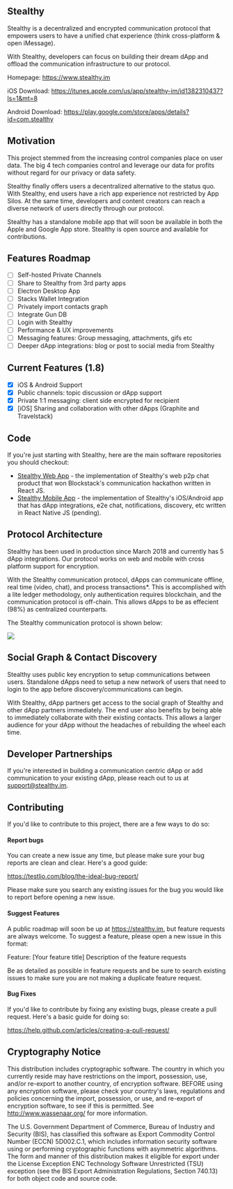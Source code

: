 ## Stealthy

Stealthy is a decentralized and encrypted communication protocol that empowers users to have a unified chat experience (think cross-platform & open iMessage). 

With Stealthy, developers can focus on building their dream dApp and offload the communication infrastructure to our protocol.

Homepage: https://www.stealthy.im

iOS Download: https://itunes.apple.com/us/app/stealthy-im/id1382310437?ls=1&mt=8

Android Download: https://play.google.com/store/apps/details?id=com.stealthy

## Motivation

This project stemmed from the increasing control companies place on user data. The big 4 tech companies control and leverage our data for profits without regard for our privacy or data safety.

Stealthy finally offers users a decentralized alternative to the status quo. With Stealthy, end users have a rich app experience not restricted by App Silos. At the same time, developers and content creators can reach a diverse network of users directly through our protocol.

Stealthy has a standalone mobile app that will soon be available in both the Apple and Google App store. Stealthy is open source and available for contributions. 

## Features Roadmap 

- [ ] Self-hosted Private Channels
- [ ] Share to Stealthy from 3rd party apps
- [ ] Electron Desktop App
- [ ] Stacks Wallet Integration
- [ ] Privately import contacts graph
- [ ] Integrate Gun DB
- [ ] Login with Stealthy
- [ ] Performance & UX improvements
- [ ] Messaging features: Group messaging, attachments, gifs etc
- [ ] Deeper dApp integrations: blog or post to social media from Stealthy

## Current Features (1.8)

- [x] iOS & Android Support
- [x] Public channels: topic discussion or dApp support
- [x] Private 1:1 messaging: client side encrypted for recipient
- [x] [iOS] Sharing and collaboration with other dApps (Graphite and Travelstack)

## Code

If you're just starting with Stealthy, here are the main software repositories you should checkout:

- [Stealthy Web App](https://github.com/stealthyim/webapp) - the implementation of Stealthy's web p2p chat product that won Blockstack's communication hackathon written in React JS.
- [Stealthy Mobile App](https://github.com/stealthyim/mobile) - the implementation of Stealthy's iOS/Android app that has dApp integrations, e2e chat, notifications, discovery, etc written in React Native JS (pending).

## Protocol Architecture

Stealthy has been used in production since March 2018 and currently has 5 dApp integrations. Our protocol works on web and mobile with cross platform support for encryption.

With the Stealthy communication protocol, dApps can communicate offline, real time (video, chat), and process transactions*. This is accomplished with a lite ledger methodology, only authentication requires blockchain, and the communication protocol is off-chain. This allows dApps to be as effecient (98%) as centralized counterparts. 

The Stealthy communication protocol is shown below:

<p>
<img src="https://www.stealthy.im/StealthyProtocolDiagram.svg" data-canonical-src="https://www.stealthy.im/StealthyProtocolDiagram.svg" />
</p>

## Social Graph & Contact Discovery

Stealthy uses public key encryption to setup communications between users. Standalone dApps need to setup a new network of users that need to login to the app before discovery/communications can begin.

With Stealthy, dApp partners get access to the social graph of Stealthy and other dApp partners immediately. The end user also benefits by being able to immediately collaborate with their existing contacts. This allows a larger audience for your dApp without the headaches of rebuilding the wheel each time.

## Developer Partnerships

If you're interested in building a communication centric dApp or add communication to your existing dApp, please reach out to us at [support@stealthy.im](mailto:support@stealthy.im).

## Contributing  

If you'd like to contribute to this project, there are a few ways to do so:

#### Report bugs
You can create a new issue any time, but please make sure your bug reports are clean and clear. Here's a good guide:

https://testlio.com/blog/the-ideal-bug-report/

Please make sure you search any existing issues for the bug you would like to report before opening a new issue.

#### Suggest Features
A public roadmap will soon be up at https://stealthy.im, but feature requests are always welcome. To suggest a feature, please open a new issue in this format:

Feature: [Your feature title]
Description of the feature requests

Be as detailed as possible in feature requests and be sure to search existing issues to make sure you are not making a duplicate feature request.

#### Bug Fixes
If you'd like to contribute by fixing any existing bugs, please create a pull request. Here's a basic guide for doing so:

https://help.github.com/articles/creating-a-pull-request/

## Cryptography Notice

This distribution includes cryptographic software. The country in which you currently reside may have restrictions on the import, possession, use, and/or re-export to another country, of encryption software. BEFORE using any encryption software, please check your country's laws, regulations and policies concerning the import, possession, or use, and re-export of encryption software, to see if this is permitted. See http://www.wassenaar.org/ for more information.

The U.S. Government Department of Commerce, Bureau of Industry and Security (BIS), has classified this software as Export Commodity Control Number (ECCN) 5D002.C.1, which includes information security software using or performing cryptographic functions with asymmetric algorithms. The form and manner of this distribution makes it eligible for export under the License Exception ENC Technology Software Unrestricted (TSU) exception (see the BIS Export Administration Regulations, Section 740.13) for both object code and source code.
